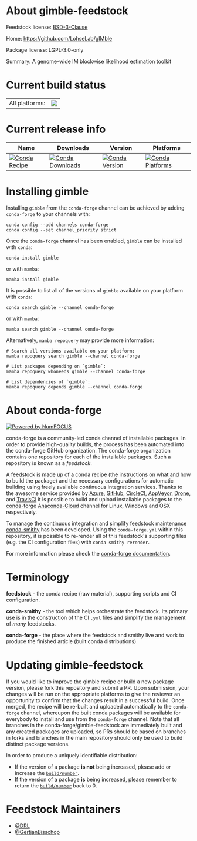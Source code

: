 About gimble-feedstock
======================

Feedstock license: [BSD-3-Clause](https://github.com/conda-forge/gimble-feedstock/blob/main/LICENSE.txt)

Home: https://github.com/LohseLab/gIMble

Package license: LGPL-3.0-only

Summary: A genome-wide IM blockwise likelihood estimation toolkit

Current build status
====================


<table><tr><td>All platforms:</td>
    <td>
      <a href="https://dev.azure.com/conda-forge/feedstock-builds/_build/latest?definitionId=20315&branchName=main">
        <img src="https://dev.azure.com/conda-forge/feedstock-builds/_apis/build/status/gimble-feedstock?branchName=main">
      </a>
    </td>
  </tr>
</table>

Current release info
====================

| Name | Downloads | Version | Platforms |
| --- | --- | --- | --- |
| [![Conda Recipe](https://img.shields.io/badge/recipe-gimble-green.svg)](https://anaconda.org/conda-forge/gimble) | [![Conda Downloads](https://img.shields.io/conda/dn/conda-forge/gimble.svg)](https://anaconda.org/conda-forge/gimble) | [![Conda Version](https://img.shields.io/conda/vn/conda-forge/gimble.svg)](https://anaconda.org/conda-forge/gimble) | [![Conda Platforms](https://img.shields.io/conda/pn/conda-forge/gimble.svg)](https://anaconda.org/conda-forge/gimble) |

Installing gimble
=================

Installing `gimble` from the `conda-forge` channel can be achieved by adding `conda-forge` to your channels with:

```
conda config --add channels conda-forge
conda config --set channel_priority strict
```

Once the `conda-forge` channel has been enabled, `gimble` can be installed with `conda`:

```
conda install gimble
```

or with `mamba`:

```
mamba install gimble
```

It is possible to list all of the versions of `gimble` available on your platform with `conda`:

```
conda search gimble --channel conda-forge
```

or with `mamba`:

```
mamba search gimble --channel conda-forge
```

Alternatively, `mamba repoquery` may provide more information:

```
# Search all versions available on your platform:
mamba repoquery search gimble --channel conda-forge

# List packages depending on `gimble`:
mamba repoquery whoneeds gimble --channel conda-forge

# List dependencies of `gimble`:
mamba repoquery depends gimble --channel conda-forge
```


About conda-forge
=================

[![Powered by
NumFOCUS](https://img.shields.io/badge/powered%20by-NumFOCUS-orange.svg?style=flat&colorA=E1523D&colorB=007D8A)](https://numfocus.org)

conda-forge is a community-led conda channel of installable packages.
In order to provide high-quality builds, the process has been automated into the
conda-forge GitHub organization. The conda-forge organization contains one repository
for each of the installable packages. Such a repository is known as a *feedstock*.

A feedstock is made up of a conda recipe (the instructions on what and how to build
the package) and the necessary configurations for automatic building using freely
available continuous integration services. Thanks to the awesome service provided by
[Azure](https://azure.microsoft.com/en-us/services/devops/), [GitHub](https://github.com/),
[CircleCI](https://circleci.com/), [AppVeyor](https://www.appveyor.com/),
[Drone](https://cloud.drone.io/welcome), and [TravisCI](https://travis-ci.com/)
it is possible to build and upload installable packages to the
[conda-forge](https://anaconda.org/conda-forge) [Anaconda-Cloud](https://anaconda.org/)
channel for Linux, Windows and OSX respectively.

To manage the continuous integration and simplify feedstock maintenance
[conda-smithy](https://github.com/conda-forge/conda-smithy) has been developed.
Using the ``conda-forge.yml`` within this repository, it is possible to re-render all of
this feedstock's supporting files (e.g. the CI configuration files) with ``conda smithy rerender``.

For more information please check the [conda-forge documentation](https://conda-forge.org/docs/).

Terminology
===========

**feedstock** - the conda recipe (raw material), supporting scripts and CI configuration.

**conda-smithy** - the tool which helps orchestrate the feedstock.
                   Its primary use is in the construction of the CI ``.yml`` files
                   and simplify the management of *many* feedstocks.

**conda-forge** - the place where the feedstock and smithy live and work to
                  produce the finished article (built conda distributions)


Updating gimble-feedstock
=========================

If you would like to improve the gimble recipe or build a new
package version, please fork this repository and submit a PR. Upon submission,
your changes will be run on the appropriate platforms to give the reviewer an
opportunity to confirm that the changes result in a successful build. Once
merged, the recipe will be re-built and uploaded automatically to the
`conda-forge` channel, whereupon the built conda packages will be available for
everybody to install and use from the `conda-forge` channel.
Note that all branches in the conda-forge/gimble-feedstock are
immediately built and any created packages are uploaded, so PRs should be based
on branches in forks and branches in the main repository should only be used to
build distinct package versions.

In order to produce a uniquely identifiable distribution:
 * If the version of a package **is not** being increased, please add or increase
   the [``build/number``](https://docs.conda.io/projects/conda-build/en/latest/resources/define-metadata.html#build-number-and-string).
 * If the version of a package **is** being increased, please remember to return
   the [``build/number``](https://docs.conda.io/projects/conda-build/en/latest/resources/define-metadata.html#build-number-and-string)
   back to 0.

Feedstock Maintainers
=====================

* [@DRL](https://github.com/DRL/)
* [@GertjanBisschop](https://github.com/GertjanBisschop/)


